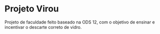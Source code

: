 # Projeto Virou <style>text-align=center</style>
Projeto de faculdade feito baseado na ODS 12, com o objetivo de ensinar e incentivar o descarte correto de vidro.
